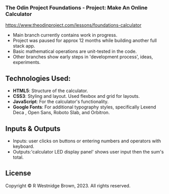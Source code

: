 ### The Odin Project Foundations - Project: Make An Online Calculator 
https://www.theodinproject.com/lessons/foundations-calculator

- Main branch currently contains work in progress.
- Project was paused for approx 12 months while building another full stack app. 
- Basic mathematical operations are unit-tested in the code.
- Other branches show early steps in 'development process', ideas, experiments. 

## Technologies Used:

- **HTML5**: Structure of the calculator.
- **CSS3**: Styling and layout. Used flexbox and grid for layouts. 
- **JavaScript**: For the calculator's functionality.
- **Google Fonts**: For additional typography styles, specifically Lexend Deca
, Open Sans, Roboto Slab, and Orbitron.

## Inputs & Outputs

- Inputs: user clicks on buttons or entering numbers and operators with keyboard. 
- Outputs:'calculator LED display panel' shows user input then the sum's total. 

 ## License

Copyright &copy; R Westnidge Brown, 2023. All rights reserved.

